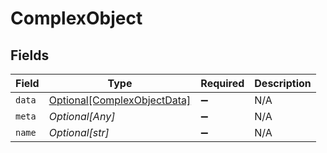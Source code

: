 # ComplexObject


## Fields

| Field                                                                   | Type                                                                    | Required                                                                | Description                                                             |
| ----------------------------------------------------------------------- | ----------------------------------------------------------------------- | ----------------------------------------------------------------------- | ----------------------------------------------------------------------- |
| `data`                                                                  | [Optional[ComplexObjectData]](../../models/shared/complexobjectdata.md) | :heavy_minus_sign:                                                      | N/A                                                                     |
| `meta`                                                                  | *Optional[Any]*                                                         | :heavy_minus_sign:                                                      | N/A                                                                     |
| `name`                                                                  | *Optional[str]*                                                         | :heavy_minus_sign:                                                      | N/A                                                                     |